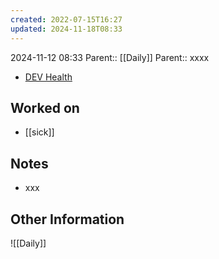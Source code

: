 ```yaml
---
created: 2022-07-15T16:27
updated: 2024-11-18T08:33
---
```

2024-11-12 08:33
Parent:: [[Daily]] 
Parent:: xxxx

- [DEV Health](https://health-configdev.mixtelematics.com/public/mapshow.htm?id=2001&mapid=1A35514B-E08F-4B7C-90B8-CD1774AE8CA3)

## Worked on

- [[sick]]

## Notes

- xxx

## Other Information

![[Daily]]
